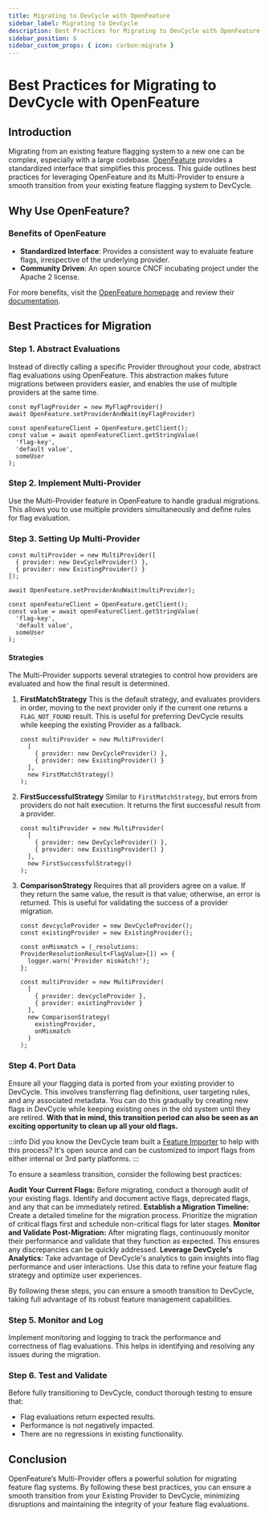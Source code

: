 ```yaml
---
title: Migrating to DevCycle with OpenFeature
sidebar_label: Migrating to DevCycle
description: Best Practices for Migrating to DevCycle with OpenFeature
sidebar_position: 6
sidebar_custom_props: { icon: carbon:migrate }
---
```

# Best Practices for Migrating to DevCycle with OpenFeature

## Introduction

Migrating from an existing feature flagging system to a new one can be complex, especially with a large codebase. [OpenFeature](https://openfeature.dev) provides a standardized interface that simplifies this process. This guide outlines best practices for leveraging OpenFeature and its Multi-Provider to ensure a smooth transition from your existing feature flagging system to DevCycle.

## Why Use OpenFeature?

### Benefits of OpenFeature

- **Standardized Interface**: Provides a consistent way to evaluate feature flags, irrespective of the underlying provider.
- **Community Driven**: An open source CNCF incubating project under the Apache 2 license.

For more benefits, visit the [OpenFeature homepage](https://openfeature.dev) and review their [documentation](https://openfeature.dev/docs/reference/intro/).

## Best Practices for Migration

### Step 1. Abstract Evaluations

Instead of directly calling a specific Provider throughout your code, abstract flag evaluations using OpenFeature. This abstraction makes future migrations between providers easier, and enables the use of multiple providers at the same time.

```tsx
const myFlagProvider = new MyFlagProvider()
await OpenFeature.setProviderAndWait(myFlagProvider)

const openFeatureClient = OpenFeature.getClient();
const value = await openFeatureClient.getStringValue(
  'flag-key', 
  'default value', 
  someUser
);
```

### Step 2. Implement Multi-Provider

Use the Multi-Provider feature in OpenFeature to handle gradual migrations. This allows you to use multiple providers simultaneously and define rules for flag evaluation.

### Step 3. Setting Up Multi-Provider

```tsx
const multiProvider = new MultiProvider([
  { provider: new DevCycleProvider() },
  { provider: new ExistingProvider() }
]);

await OpenFeature.setProviderAndWait(multiProvider);

const openFeatureClient = OpenFeature.getClient();
const value = await openFeatureClient.getStringValue(
  'flag-key', 
  'default value', 
  someUser
);
```

#### Strategies

The Multi-Provider supports several strategies to control how providers are evaluated and how the final result is determined.

1. **FirstMatchStrategy**
This is the default strategy, and evaluates providers in order, moving to the next provider only if the current one returns a `FLAG_NOT_FOUND` result. This is useful for preferring DevCycle results while keeping the existing Provider as a fallback.
   ```tsx
   const multiProvider = new MultiProvider(
     [
       { provider: new DevCycleProvider() },
       { provider: new ExistingProvider() }
     ],
     new FirstMatchStrategy()
   );
   ```

2. **FirstSuccessfulStrategy**
Similar to `FirstMatchStrategy`, but errors from providers do not halt execution. It returns the first successful result from a provider.
   ```tsx
   const multiProvider = new MultiProvider(
     [
       { provider: new DevCycleProvider() },
       { provider: new ExistingProvider() }
     ],
     new FirstSuccessfulStrategy()
   );
   ```

3. **ComparisonStrategy**
Requires that all providers agree on a value. If they return the same value, the result is that value; otherwise, an error is returned. This is useful for validating the success of a provider migration.
   ```tsx
   const devcycleProvider = new DevCycleProvider();
   const existingProvider = new ExistingProvider();

   const onMismatch = (_resolutions: ProviderResolutionResult<FlagValue>[]) => {
     logger.warn('Provider mismatch!');
   };

   const multiProvider = new MultiProvider(
     [
       { provider: devcycleProvider },
       { provider: existingProvider }
     ],
     new ComparisonStrategy(
       existingProvider,
       onMismatch
     )
   );
   ```

### Step 4. Port Data

Ensure all your flagging data is ported from your existing provider to DevCycle. This involves transferring flag definitions, user targeting rules, and any associated metadata. You can do this gradually by creating new flags in DevCycle while keeping existing ones in the old system until they are retired. **With that in mind, this transition period can also be seen as an exciting opportunity to clean up all your old flags.**

:::info
Did you know the DevCycle team built a [Feature Importer](https://docs.devcycle.com/integrations/feature-importer) to help with this process? It's open source and can be customized to import flags from either internal or 3rd party platforms.
:::

To ensure a seamless transition, consider the following best practices:

**Audit Your Current Flags:** Before migrating, conduct a thorough audit of your existing flags. Identify and document active flags, deprecated flags, and any that can be immediately retired.
**Establish a Migration Timeline:** Create a detailed timeline for the migration process. Prioritize the migration of critical flags first and schedule non-critical flags for later stages.
**Monitor and Validate Post-Migration:** After migrating flags, continuously monitor their performance and validate that they function as expected. This ensures any discrepancies can be quickly addressed.
**Leverage DevCycle's Analytics:** Take advantage of DevCycle's analytics to gain insights into flag performance and user interactions. Use this data to refine your feature flag strategy and optimize user experiences.

By following these steps, you can ensure a smooth transition to DevCycle, taking full advantage of its robust feature management capabilities.

### Step 5. Monitor and Log

Implement monitoring and logging to track the performance and correctness of flag evaluations. This helps in identifying and resolving any issues during the migration.

### Step 6. Test and Validate

Before fully transitioning to DevCycle, conduct thorough testing to ensure that:

- Flag evaluations return expected results.
- Performance is not negatively impacted.
- There are no regressions in existing functionality.

## Conclusion

OpenFeature’s Multi-Provider offers a powerful solution for migrating feature flag systems. By following these best practices, you can ensure a smooth transition from your Existing Provider to DevCycle, minimizing disruptions and maintaining the integrity of your feature flag evaluations.
